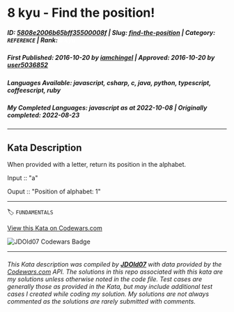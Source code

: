 # 8 kyu - Find the position!

##### **ID**: [5808e2006b65bff35500008f](https://www.codewars.com/kata/5808e2006b65bff35500008f) | **Slug**: [find-the-position](https://www.codewars.com/kata/5808e2006b65bff35500008f) | **Category**: `REFERENCE` | **Rank**: <span style="color:white">8 kyu</span>

##### **First Published**: 2016-10-20 ***by*** [iamchingel](https://www.codewars.com/users/iamchingel) | **Approved**: 2016-10-20 ***by*** [user5036852](https://www.codewars.com/users/user5036852)

##### **Languages Available**: javascript, csharp, c, java, python, typescript, coffeescript, ruby

##### **My Completed Languages**: javascript ***as at*** 2022-10-08 | **Originally completed**: 2022-08-23

---

## Kata Description


When provided with a letter, return its position in the alphabet.



Input :: "a"



Ouput :: "Position of alphabet: 1"



---


🏷 `FUNDAMENTALS`


[View this Kata on Codewars.com](https://www.codewars.com/kata/5808e2006b65bff35500008f)

![](https://www.codewars.com/users/jdold07/badges/large "JDOld07 Codewars Badge")

---

###### *This Kata description was compiled by [**JDOld07**](https://tpstech.dev) with data provided by the [Codewars.com](https://www.codewars.com) API.  The solutions in this repo associated with this kata are my solutions unless otherwise noted in the code file.  Test cases are generally those as provided in the Kata, but may include additional test cases I created while coding my solution.  My solutions are not always commented as the solutions are rarely submitted with comments.*
